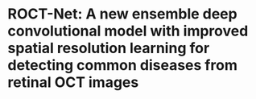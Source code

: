 # ROCT-Net: A new ensemble deep convolutional model with improved spatial resolution learning for detecting common diseases from retinal OCT images
